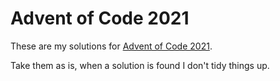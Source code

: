 # Advent of Code 2021

These are my solutions for [Advent of Code 2021](https://adventofcode.com/2021).

Take them as is, when a solution is found I don't tidy things up.
